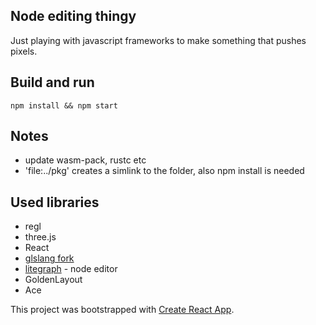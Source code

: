 ## Node editing thingy

Just playing with javascript frameworks to make something that
 pushes pixels.

## Build and run

```console
npm install && npm start
```

## Notes

* update wasm-pack, rustc etc
* 'file:../pkg' creates a simlink to the folder, also npm install is needed

## Used libraries
* regl
* three.js
* React
* [glslang fork](https://github.com/aschrein/glslang/tree/glslang_js_mod)
* [litegraph](https://github.com/jagenjo/litegraph.js) - node editor
* GoldenLayout
* Ace

This project was bootstrapped with [Create React App](https://github.com/facebook/create-react-app).